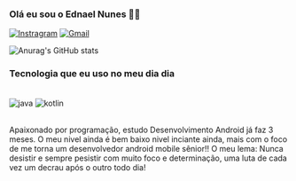

### Olá eu sou o Ednael Nunes 🤙😎 

[![Instragram](https://img.shields.io/badge/Instagram-E4405F?style=for-the-badge&logo=instagram&logoColor=white)](https://www.instagram.com/ednaelnunes/)
[![Gmail](https://img.shields.io/badge/Gmail-D14836?style=for-the-badge&logo=gmail&logoColor=white)](https://ednaelnunes51@gmail.com)

![Anurag's GitHub stats](https://github-readme-stats.vercel.app/api?username=ednaelnunes&show_icons=true&theme=radical)

### Tecnologia que eu uso no meu dia dia 
<div style="display: inline_block"><br/>
   <img align="center" alt="java" src="https://img.shields.io/badge/Java-ED8B00?style=for-the-badge&logo=java&logoColor=white"/>
     <img align="center" alt="kotlin" src="https://img.shields.io/badge/Kotlin-0095D5?&style=for-the-badge&logo=kotlin&logoColor=white"/>
</div></br>

Apaixonado por programação, estudo Desenvolvimento Android já faz 3 meses. O meu nivel ainda é bem baixo nivel inciante ainda, mais com o foco de me torna um desenvolvedor android mobile sênior!!
O meu lema: Nunca desistir e sempre pesistir com muito foco e determinação, uma luta de cada vez um decrau após o outro todo dia!

<!--
ednaelnunes/ednaelnunes is a ✨ special ✨ repository because its `README.md` (this file) appears on your GitHub profile.
You can click the Preview link to take a look at your changes.






